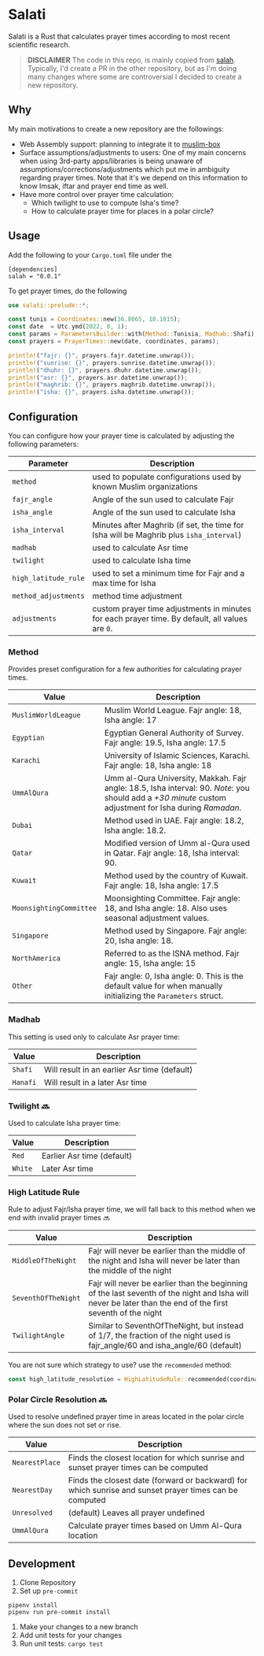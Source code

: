 # Salati

Salati is a Rust that calculates prayer times according to most recent scientific research.

>  **DISCLAIMER** The code in this repo, is mainly copied from [salah](https://github.com/insha/salah). Typically, I'd create a PR in the other repository, but as I'm doing many changes where some are controversial I decided to create a new repository.

## Why

My main motivations to create a new repository are the followings:

- Web Assembly support: planning to integrate it to [muslim-box](https://github.com/benzid-wael/muslim-box)
- Surface assumptions/adjustments to users: One of my main concerns when using 3rd-party apps/libraries is being unaware of assumptions/corrections/adjustments which put me in ambiguity regarding prayer times. Note that it's we depend on this information to know Imsak, iftar and prayer end time as well.
- Have more control over prayer time calculation:
   - Which twilight to use to compute Isha's time?
   - How to calculate prayer time for places in a polar circle?


## Usage

Add the following to your `Cargo.toml` file under the

```
[dependencies]
salah = "0.0.1"
```

To get prayer times, do the following

```rust
use salati::prelude::*;

const tunis = Coordinates::new(36.8065, 10.1815);
const date  = Utc.ymd(2022, 8, 1);
const params = ParametersBuilder::with(Method::Tunisia, Madhab::Shafi);
const prayers = PrayerTimes::new(date, coordinates, params);

println!("fajr: {}", prayers.fajr.datetime.unwrap());
println!("sunrise: {}", prayers.sunrise.datetime.unwrap());
println!("dhuhr: {}", prayers.dhuhr.datetime.unwrap());
println!("asr: {}", prayers.asr.datetime.unwrap());
println!("maghrib: {}", prayers.maghrib.datetime.unwrap());
println!("isha: {}", prayers.isha.datetime.unwrap());
```

## Configuration

You can configure how your prayer time is calculated by adjusting the following parameters:

| Parameter              | Description |
| ---------------------- | ----------- |
| `method`               | used to populate configurations used by known Muslim organizations |
| `fajr_angle`           | Angle of the sun used to calculate Fajr |
| `isha_angle`           | Angle of the sun used to calculate Isha |
| `isha_interval`        | Minutes after Maghrib (if set, the time for Isha will be Maghrib plus `isha_interval`) |
| `madhab`               | used to calculate Asr time  |
| `twilight`             | used to calculate Isha time |
| `high_latitude_rule`   | used to set a minimum time for Fajr and a max time for Isha |
| `method_adjustments`   | method time adjustment |
| `adjustments`          | custom prayer time adjustments in minutes for each prayer time. By default, all values are `0`.|

### Method

Provides preset configuration for a few authorities for calculating prayer times.

| Value | Description |
| ----- | ----------- |
| `MuslimWorldLeague` | Muslim World League. Fajr angle: 18, Isha angle: 17 |
| `Egyptian` | Egyptian General Authority of Survey. Fajr angle: 19.5, Isha angle: 17.5 |
| `Karachi` | University of Islamic Sciences, Karachi. Fajr angle: 18, Isha angle: 18 |
| `UmmAlQura` | Umm al-Qura University, Makkah. Fajr angle: 18.5, Isha interval: 90. *Note*: you should add a *+30 minute* custom adjustment for Isha during *Ramadan*. |
| `Dubai` | Method used in UAE. Fajr angle: 18.2, Isha angle: 18.2. |
| `Qatar` | Modified version of Umm al-Qura used in Qatar. Fajr angle: 18, Isha interval: 90. |
| `Kuwait` | Method used by the country of Kuwait. Fajr angle: 18, Isha angle: 17.5 |
| `MoonsightingCommittee` | Moonsighting Committee. Fajr angle: 18, and Isha angle: 18. Also uses seasonal adjustment values. |
| `Singapore` | Method used by Singapore. Fajr angle: 20, Isha angle: 18. |
| `NorthAmerica` | Referred to as the ISNA method. Fajr angle: 15, Isha angle: 15 |
| `Other` | Fajr angle: 0, Isha angle: 0. This is the default value for when manually initializing the `Parameters` struct. |


### Madhab

This setting is used only to calculate Asr prayer time:

| Value    | Description |
| -------- | ----------- |
| `Shafi`  | Will result in an earlier Asr time (default) |
| `Hanafi` | Will result in a later Asr time |

### Twilight 🔜

Used to calculate Isha prayer time:

| Value   | Description |
| ------- | ----------- |
| `Red`   | Earlier Asr time (default) |
| `White` | Later Asr time |


### High Latitude Rule

Rule to adjust Fajr/Isha prayer time, we will fall back to this method when we end with invalid prayer times 🔜

| Value | Description |
| ----- | ----------- |
| `MiddleOfTheNight` | Fajr will never be earlier than the middle of the night and Isha will never be later than the middle of the night |
| `SeventhOfTheNight` | Fajr will never be earlier than the beginning of the last seventh of the night and Isha will never be later than the end of the first seventh of the night |
| `TwilightAngle` | Similar to SeventhOfTheNight, but instead of 1/7, the fraction of the night used is fajr_angle/60 and isha_angle/60 (default) |


You are not sure which strategy to use? use the `recommended` method:

```rust
const high_latitude_resolution = HighLatitudeRule::recommended(coordinates);
```

### Polar Circle Resolution 🔜

Used to resolve undefined prayer time in areas located in the polar circle where the sun does not set or rise.

| Value | Description |
| ----- | ----------- |
| `NearestPlace` | Finds the closest location for which sunrise and sunset prayer times can be computed |
| `NearestDay`   | Finds the closest date (forward or backward) for which sunrise and sunset prayer times can be computed |
| `Unresolved`   | (default) Leaves all prayer undefined |
| `UmmAlQura`    | Calculate prayer times based on Umm Al-Qura location |


## Development

1. Clone Repository
1. Set up `pre-commit`
```shell
pipenv install
pipenv run pre-commit install
```
1. Make your changes to a new branch
1. Add unit tests for your changes
1. Run unit tests: `cargo test`
